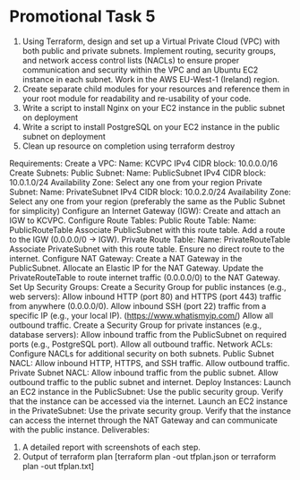 # Promotional Task 5

1. Using Terraform, design and set up a Virtual Private Cloud (VPC) with both public and private subnets. Implement routing, security groups, and network access control lists (NACLs) to ensure proper communication and security within the VPC and an Ubuntu EC2 instance in each subnet. Work in the AWS EU-West-1 (Ireland) region.
2. Create separate child modules for your resources and reference them in your root module for readability and re-usability of your code.
3. Write a script to install Nginx on your EC2 instance in the public subnet on deployment
4. Write a script to install PostgreSQL on your EC2 instance in the public subnet on deployment
5. Clean up resource on completion using terraform destroy
 
Requirements:
Create a VPC:
Name: KCVPC
IPv4 CIDR block: 10.0.0.0/16
Create Subnets:
Public Subnet:
Name: PublicSubnet
IPv4 CIDR block: 10.0.1.0/24
Availability Zone: Select any one from your region
Private Subnet:
Name: PrivateSubnet
IPv4 CIDR block: 10.0.2.0/24
Availability Zone: Select any one from your region (preferably the same as the Public Subnet for simplicity)
Configure an Internet Gateway (IGW):
Create and attach an IGW to KCVPC.
Configure Route Tables:
Public Route Table:
Name: PublicRouteTable
Associate PublicSubnet with this route table.
Add a route to the IGW (0.0.0.0/0 -> IGW).
Private Route Table:
Name: PrivateRouteTable
Associate PrivateSubnet with this route table.
Ensure no direct route to the internet.
Configure NAT Gateway:
Create a NAT Gateway in the PublicSubnet.
Allocate an Elastic IP for the NAT Gateway.
Update the PrivateRouteTable to route internet traffic (0.0.0.0/0) to the NAT Gateway.
Set Up Security Groups:
Create a Security Group for public instances (e.g., web servers):
Allow inbound HTTP (port 80) and HTTPS (port 443) traffic from anywhere (0.0.0.0/0).
Allow inbound SSH (port 22) traffic from a specific IP (e.g., your local IP). (https://www.whatismyip.com/)
Allow all outbound traffic.
Create a Security Group for private instances (e.g., database servers):
Allow inbound traffic from the PublicSubnet on required ports (e.g., PostgreSQL port).
Allow all outbound traffic.
Network ACLs:
Configure NACLs for additional security on both subnets.
Public Subnet NACL: Allow inbound HTTP, HTTPS, and SSH traffic. Allow outbound traffic.
Private Subnet NACL: Allow inbound traffic from the public subnet. Allow outbound traffic to the public subnet and internet.
Deploy Instances:
Launch an EC2 instance in the PublicSubnet:
Use the public security group.
Verify that the instance can be accessed via the internet.
Launch an EC2 instance in the PrivateSubnet:
Use the private security group.
Verify that the instance can access the internet through the NAT Gateway and can communicate with the public instance.
Deliverables:
1. A detailed report with screenshots of each step.
2. Output of terraform plan [terraform plan -out tfplan.json or terraform plan -out tfplan.txt]